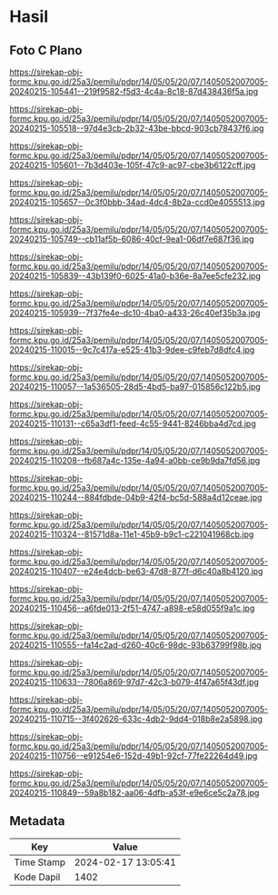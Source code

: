 # Hasil

## Foto C Plano

https://sirekap-obj-formc.kpu.go.id/25a3/pemilu/pdpr/14/05/05/20/07/1405052007005-20240215-105441--219f9582-f5d3-4c4a-8c18-87d438436f5a.jpg

https://sirekap-obj-formc.kpu.go.id/25a3/pemilu/pdpr/14/05/05/20/07/1405052007005-20240215-105518--97d4e3cb-2b32-43be-bbcd-903cb78437f6.jpg

https://sirekap-obj-formc.kpu.go.id/25a3/pemilu/pdpr/14/05/05/20/07/1405052007005-20240215-105601--7b3d403e-105f-47c9-ac97-cbe3b6122cff.jpg

https://sirekap-obj-formc.kpu.go.id/25a3/pemilu/pdpr/14/05/05/20/07/1405052007005-20240215-105657--0c3f0bbb-34ad-4dc4-8b2a-ccd0e4055513.jpg

https://sirekap-obj-formc.kpu.go.id/25a3/pemilu/pdpr/14/05/05/20/07/1405052007005-20240215-105749--cb11af5b-6086-40cf-9ea1-06df7e687f36.jpg

https://sirekap-obj-formc.kpu.go.id/25a3/pemilu/pdpr/14/05/05/20/07/1405052007005-20240215-105839--43b139f0-6025-41a0-b36e-8a7ee5cfe232.jpg

https://sirekap-obj-formc.kpu.go.id/25a3/pemilu/pdpr/14/05/05/20/07/1405052007005-20240215-105939--7f37fe4e-dc10-4ba0-a433-26c40ef35b3a.jpg

https://sirekap-obj-formc.kpu.go.id/25a3/pemilu/pdpr/14/05/05/20/07/1405052007005-20240215-110015--9c7c417a-e525-41b3-9dee-c9feb7d8dfc4.jpg

https://sirekap-obj-formc.kpu.go.id/25a3/pemilu/pdpr/14/05/05/20/07/1405052007005-20240215-110057--1a536505-28d5-4bd5-ba97-015856c122b5.jpg

https://sirekap-obj-formc.kpu.go.id/25a3/pemilu/pdpr/14/05/05/20/07/1405052007005-20240215-110131--c65a3df1-feed-4c55-9441-8246bba4d7cd.jpg

https://sirekap-obj-formc.kpu.go.id/25a3/pemilu/pdpr/14/05/05/20/07/1405052007005-20240215-110208--fb687a4c-135e-4a94-a0bb-ce9b9da7fd56.jpg

https://sirekap-obj-formc.kpu.go.id/25a3/pemilu/pdpr/14/05/05/20/07/1405052007005-20240215-110244--884fdbde-04b9-42f4-bc5d-588a4d12ceae.jpg

https://sirekap-obj-formc.kpu.go.id/25a3/pemilu/pdpr/14/05/05/20/07/1405052007005-20240215-110324--81571d8a-11e1-45b9-b9c1-c221041968cb.jpg

https://sirekap-obj-formc.kpu.go.id/25a3/pemilu/pdpr/14/05/05/20/07/1405052007005-20240215-110407--e24e4dcb-be63-47d8-877f-d6c40a8b4120.jpg

https://sirekap-obj-formc.kpu.go.id/25a3/pemilu/pdpr/14/05/05/20/07/1405052007005-20240215-110456--a6fde013-2f51-4747-a898-e58d055f9a1c.jpg

https://sirekap-obj-formc.kpu.go.id/25a3/pemilu/pdpr/14/05/05/20/07/1405052007005-20240215-110555--fa14c2ad-d260-40c6-98dc-93b63799f98b.jpg

https://sirekap-obj-formc.kpu.go.id/25a3/pemilu/pdpr/14/05/05/20/07/1405052007005-20240215-110633--7806a869-97d7-42c3-b079-4f47a65f43df.jpg

https://sirekap-obj-formc.kpu.go.id/25a3/pemilu/pdpr/14/05/05/20/07/1405052007005-20240215-110715--3f402626-633c-4db2-9dd4-018b8e2a5898.jpg

https://sirekap-obj-formc.kpu.go.id/25a3/pemilu/pdpr/14/05/05/20/07/1405052007005-20240215-110756--e91254e6-152d-49b1-92cf-77fe22264d49.jpg

https://sirekap-obj-formc.kpu.go.id/25a3/pemilu/pdpr/14/05/05/20/07/1405052007005-20240215-110849--59a8b182-aa06-4dfb-a53f-e9e6ce5c2a78.jpg


## Metadata

| Key        | Value               |
| ---------- | ------------------- |
| Time Stamp | 2024-02-17 13:05:41 |
| Kode Dapil | 1402                |



